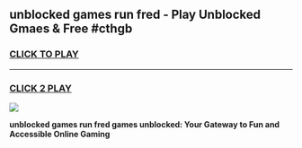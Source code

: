 
## unblocked games run fred - Play Unblocked Gmaes & Free #cthgb
<h3>
<a href="https://news.freeplayer.one?title=unblocked_games_run_fred&ref=24F">CLICK TO PLAY</a></h3>
<hr>

<h3>
<a href="https://news.freeplayer.one?title=unblocked_games_run_fred&ref=24F">CLICK 2 PLAY</a>
  
</h3>

<a href="https://news.freeplayer.one?title=unblocked_games_run_fred&ref=24F/"><img src="https://clearcache.store/games.png"></a>


**unblocked games run fred games unblocked: Your Gateway to Fun and Accessible Online Gaming**
